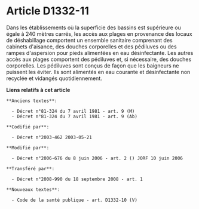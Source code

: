 # Article D1332-11

Dans les établissements où la superficie des bassins est supérieure ou égale à 240 mètres carrés, les accès aux plages en
provenance des locaux de déshabillage comportent un ensemble sanitaire comprenant des cabinets d'aisance, des douches
corporelles et des pédiluves ou des rampes d'aspersion pour pieds alimentées en eau désinfectante. Les autres accès aux
plages comportent des pédiluves et, si nécessaire, des douches corporelles. Les pédiluves sont conçus de façon que les
baigneurs ne puissent les éviter. Ils sont alimentés en eau courante et désinfectante non recyclée et vidangés
quotidiennement.

**Liens relatifs à cet article**

	**Anciens textes**:

	  - Décret n°81-324 du 7 avril 1981 - art. 9 (M)
	  - Décret n°81-324 du 7 avril 1981 - art. 9 (Ab)

	**Codifié par**:

	  - Décret n°2003-462 2003-05-21

	**Modifié par**:

	  - Décret n°2006-676 du 8 juin 2006 - art. 2 () JORF 10 juin 2006

	**Transféré par**:

	  - Décret n°2008-990 du 18 septembre 2008 - art. 1

	**Nouveaux textes**:

	  - Code de la santé publique - art. D1332-10 (V)
